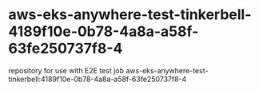 # aws-eks-anywhere-test-tinkerbell-4189f10e-0b78-4a8a-a58f-63fe250737f8-4
repository for use with E2E test job aws-eks-anywhere-test-tinkerbell:4189f10e-0b78-4a8a-a58f-63fe250737f8-4
